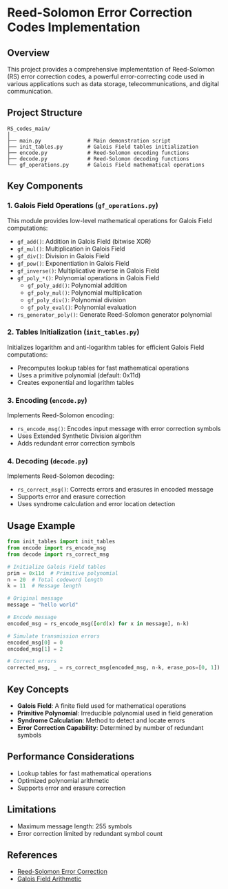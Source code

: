 # Reed-Solomon Error Correction Codes Implementation

## Overview
This project provides a comprehensive implementation of Reed-Solomon (RS) error correction codes, a powerful error-correcting code used in various applications such as data storage, telecommunications, and digital communication.

## Project Structure
```
RS_codes_main/
│
├── main.py               # Main demonstration script
├── init_tables.py        # Galois Field tables initialization
├── encode.py             # Reed-Solomon encoding functions
├── decode.py             # Reed-Solomon decoding functions
└── gf_operations.py      # Galois Field mathematical operations
```

## Key Components

### 1. Galois Field Operations (`gf_operations.py`)
This module provides low-level mathematical operations for Galois Field computations:

- `gf_add()`: Addition in Galois Field (bitwise XOR)
- `gf_mul()`: Multiplication in Galois Field
- `gf_div()`: Division in Galois Field
- `gf_pow()`: Exponentiation in Galois Field
- `gf_inverse()`: Multiplicative inverse in Galois Field
- `gf_poly_*()`: Polynomial operations in Galois Field
  - `gf_poly_add()`: Polynomial addition
  - `gf_poly_mul()`: Polynomial multiplication
  - `gf_poly_div()`: Polynomial division
  - `gf_poly_eval()`: Polynomial evaluation
- `rs_generator_poly()`: Generate Reed-Solomon generator polynomial

### 2. Tables Initialization (`init_tables.py`)
Initializes logarithm and anti-logarithm tables for efficient Galois Field computations:
- Precomputes lookup tables for fast mathematical operations
- Uses a primitive polynomial (default: 0x11d)
- Creates exponential and logarithm tables

### 3. Encoding (`encode.py`)
Implements Reed-Solomon encoding:
- `rs_encode_msg()`: Encodes input message with error correction symbols
- Uses Extended Synthetic Division algorithm
- Adds redundant error correction symbols

### 4. Decoding (`decode.py`)
Implements Reed-Solomon decoding:
- `rs_correct_msg()`: Corrects errors and erasures in encoded message
- Supports error and erasure correction
- Uses syndrome calculation and error location detection

## Usage Example
```python
from init_tables import init_tables
from encode import rs_encode_msg
from decode import rs_correct_msg

# Initialize Galois Field tables
prim = 0x11d  # Primitive polynomial
n = 20  # Total codeword length
k = 11  # Message length

# Original message
message = "hello world"

# Encode message
encoded_msg = rs_encode_msg([ord(x) for x in message], n-k)

# Simulate transmission errors
encoded_msg[0] = 0
encoded_msg[1] = 2

# Correct errors
corrected_msg, _ = rs_correct_msg(encoded_msg, n-k, erase_pos=[0, 1])
```

## Key Concepts
- **Galois Field**: A finite field used for mathematical operations
- **Primitive Polynomial**: Irreducible polynomial used in field generation
- **Syndrome Calculation**: Method to detect and locate errors
- **Error Correction Capability**: Determined by number of redundant symbols

## Performance Considerations
- Lookup tables for fast mathematical operations
- Optimized polynomial arithmetic
- Supports error and erasure correction

## Limitations
- Maximum message length: 255 symbols
- Error correction limited by redundant symbol count

## References
- [Reed-Solomon Error Correction](https://en.wikipedia.org/wiki/Reed%E2%80%93Solomon_error_correction)
- [Galois Field Arithmetic](https://www.cs.utsa.edu/~wagner/laws/FFM.html)

